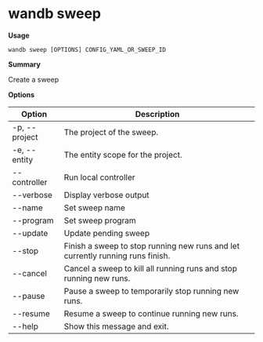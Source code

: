 # wandb sweep

**Usage**

`wandb sweep [OPTIONS] CONFIG_YAML_OR_SWEEP_ID`

**Summary**

Create a sweep

**Options**

| **Option**    | **Description**                                                                |
| ------------- | ------------------------------------------------------------------------------ |
| -p, --project | The project of the sweep.                                                      |
| -e, --entity  | The entity scope for the project.                                              |
| --controller  | Run local controller                                                           |
| --verbose     | Display verbose output                                                         |
| --name        | Set sweep name                                                                 |
| --program     | Set sweep program                                                              |
| --update      | Update pending sweep                                                           |
| --stop        | Finish a sweep to stop running new runs and let currently running runs finish. |
| --cancel      | Cancel a sweep to kill all running runs and stop running new runs.             |
| --pause       | Pause a sweep to temporarily stop running new runs.                            |
| --resume      | Resume a sweep to continue running new runs.                                   |
| --help        | Show this message and exit.                                                    |
